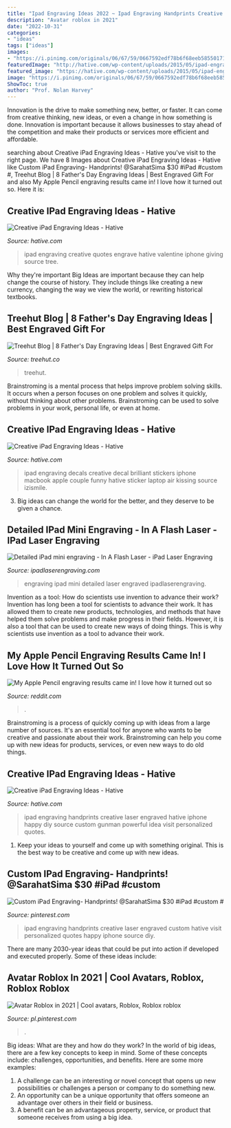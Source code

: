 ```yaml
---
title: "Ipad Engraving Ideas 2022 ~ Ipad Engraving Handprints Creative Laser Engraved Custom Hative Visit Personalized Quotes Happy Iphone Source Diy"
description: "Avatar roblox in 2021"
date: "2022-10-31"
categories:
- "ideas"
tags: ["ideas"]
images:
- "https://i.pinimg.com/originals/06/67/59/0667592edf78b6f68eeb58550171fa26.jpg"
featuredImage: "http://hative.com/wp-content/uploads/2015/05/ipad-engraving-ideas/2-ipad-engraving-ideas.jpg"
featured_image: "https://hative.com/wp-content/uploads/2015/05/ipad-engraving-ideas/18-ipad-engraving-ideas.jpg"
image: "https://i.pinimg.com/originals/06/67/59/0667592edf78b6f68eeb58550171fa26.jpg"
ShowToc: true
author: "Prof. Nolan Harvey"
---
```



Innovation is the drive to make something new, better, or faster. It can come from creative thinking, new ideas, or even a change in how something is done. Innovation is important because it allows businesses to stay ahead of the competition and make their products or services more efficient and affordable.

	

		
searching about Creative iPad Engraving Ideas - Hative you've visit to the right page. We have 8 Images about Creative iPad Engraving Ideas - Hative like Custom iPad Engraving- Handprints! @SarahatSima $30 #iPad #custom #, Treehut Blog | 8 Father&#039;s Day Engraving Ideas | Best Engraved Gift For and also My Apple Pencil engraving results came in! I love how it turned out so. Here it is:
		
    
## Creative IPad Engraving Ideas - Hative

<img loading=lazy src="https://hative.com/wp-content/uploads/2015/05/ipad-engraving-ideas/18-ipad-engraving-ideas.jpg" onerror="this.onerror=null;this.src='https://tse2.mm.bing.net/th?id=OIP.jb7b4VwhkkTsxYqeI0ygpQHaFj&amp;pid=15.1';" alt="Creative iPad Engraving Ideas - Hative">

_Source: hative.com_

>ipad engraving creative quotes engrave hative valentine iphone giving source tree. 

	

Why they're important
Big Ideas are important because they can help change the course of history. They include things like creating a new currency, changing the way we view the world, or rewriting historical textbooks.

    
## Treehut Blog | 8 Father&#039;s Day Engraving Ideas | Best Engraved Gift For

<img loading=lazy src="https://cdn.shopify.com/s/files/1/0667/0685/files/blog_fathers_engraving.jpg?v=1524255917" onerror="this.onerror=null;this.src='https://tse4.mm.bing.net/th?id=OIP._JYBrasIE-E3NrxXN_IAGAHaE3&amp;pid=15.1';" alt="Treehut Blog | 8 Father&#039;s Day Engraving Ideas | Best Engraved Gift For">

_Source: treehut.co_

>treehut. 

	

Brainstroming is a mental process that helps improve problem solving skills. It occurs when a person focuses on one problem and solves it quickly, without thinking about other problems. Brainstroming can be used to solve problems in your work, personal life, or even at home.

    
## Creative IPad Engraving Ideas - Hative

<img loading=lazy src="https://hative.com/wp-content/uploads/2015/05/ipad-engraving-ideas/14-ipad-engraving-ideas.jpg" onerror="this.onerror=null;this.src='https://tse4.mm.bing.net/th?id=OIP.OzdaNOaYfliZ5dXIsDjz-gHaJV&amp;pid=15.1';" alt="Creative iPad Engraving Ideas - Hative">

_Source: hative.com_

>ipad engraving decals creative decal brilliant stickers iphone macbook apple couple funny hative sticker laptop air kissing source izismile. 

	

3. Big ideas can change the world for the better, and they deserve to be given a chance.

    
## Detailed IPad Mini Engraving - In A Flash Laser - IPad Laser Engraving

<img loading=lazy src="http://ipadlaserengraving.com/wp-content/uploads/2013/03/Detailed-iPad-mini-engraving.jpg" onerror="this.onerror=null;this.src='https://tse1.mm.bing.net/th?id=OIP.7yvF5COQVgGhQfpXG8A6eAHaE8&amp;pid=15.1';" alt="Detailed iPad mini engraving - In A Flash Laser - iPad Laser Engraving">

_Source: ipadlaserengraving.com_

>engraving ipad mini detailed laser engraved ipadlaserengraving. 

	

Invention as a tool: How do scientists use invention to advance their work?
Invention has long been a tool for scientists to advance their work. It has allowed them to create new products, technologies, and methods that have helped them solve problems and make progress in their fields. However, it is also a tool that can be used to create new ways of doing things. This is why scientists use invention as a tool to advance their work.

    
## My Apple Pencil Engraving Results Came In! I Love How It Turned Out So

<img loading=lazy src="https://external-preview.redd.it/8MoL_sBnyDpkaarZ-FE6ftZpvjWmbAn1D-t-2zj3tzo.jpg?auto=webp&amp;s=e32807f42a0e6409c94f7e09be3e0b0f7a1ac2e1" onerror="this.onerror=null;this.src='https://tse3.mm.bing.net/th?id=OIP.VjhRHH7jpBS-7iyQksGhewHaFj&amp;pid=15.1';" alt="My Apple Pencil engraving results came in! I love how it turned out so">

_Source: reddit.com_

>. 

	

Brainstroming is a process of quickly coming up with ideas from a large number of sources. It's an essential tool for anyone who wants to be creative and passionate about their work. Brainstroming can help you come up with new ideas for products, services, or even new ways to do old things.

    
## Creative IPad Engraving Ideas - Hative

<img loading=lazy src="http://hative.com/wp-content/uploads/2015/05/ipad-engraving-ideas/2-ipad-engraving-ideas.jpg" onerror="this.onerror=null;this.src='https://tse3.mm.bing.net/th?id=OIP.mrhBZ-TSbaNytj_5zYGdeAHaLL&amp;pid=15.1';" alt="Creative iPad Engraving Ideas - Hative">

_Source: hative.com_

>ipad engraving handprints creative laser engraved hative iphone happy diy source custom gunman powerful idea visit personalized quotes. 

	

1. Keep your ideas to yourself and come up with something original. This is the best way to be creative and come up with new ideas.

    
## Custom IPad Engraving- Handprints! @SarahatSima $30 #iPad #custom #

<img loading=lazy src="https://i.pinimg.com/originals/06/67/59/0667592edf78b6f68eeb58550171fa26.jpg" onerror="this.onerror=null;this.src='https://tse1.mm.bing.net/th?id=OIP.aRRp5h94V-8-oZcDGPxzzQHaLL&amp;pid=15.1';" alt="Custom iPad Engraving- Handprints! @SarahatSima $30 #iPad #custom #">

_Source: pinterest.com_

>ipad engraving handprints creative laser engraved custom hative visit personalized quotes happy iphone source diy. 

	

There are many 2030-year ideas that could be put into action if developed and executed properly. Some of these ideas include:

    
## Avatar Roblox In 2021 | Cool Avatars, Roblox, Roblox Roblox

<img loading=lazy src="https://i.pinimg.com/736x/be/d9/81/bed9810041f1e6370ce4542a9394fd1b.jpg" onerror="this.onerror=null;this.src='https://tse4.mm.bing.net/th?id=OIP.gtMSm6sdsnqkZuPE886BsQAAAA&amp;pid=15.1';" alt="Avatar Roblox in 2021 | Cool avatars, Roblox, Roblox roblox">

_Source: pl.pinterest.com_

>. 

	

Big ideas: What are they and how do they work?
In the world of big ideas, there are a few key concepts to keep in mind. Some of these concepts include: challenges, opportunities, and benefits. Here are some more examples:
1. A challenge can be an interesting or novel concept that opens up new possibilities or challenges a person or company to do something new. 
2. An opportunity can be a unique opportunity that offers someone an advantage over others in their field or business. 
3. A benefit can be an advantageous property, service, or product that someone receives from using a big idea.

